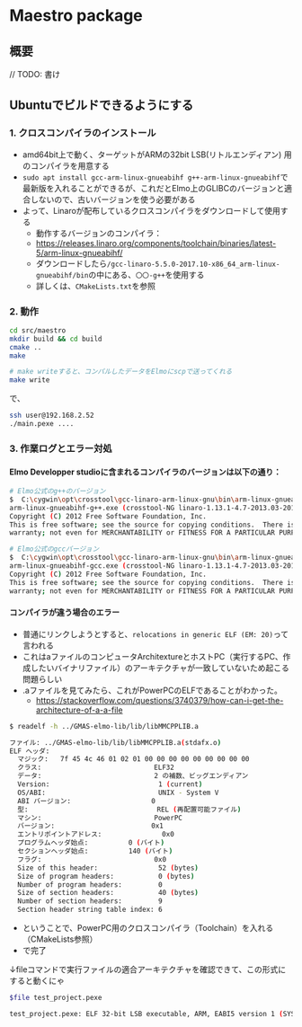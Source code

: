 # Maestro package

## 概要
// TODO: 書け


## Ubuntuでビルドできるようにする

### 1. クロスコンパイラのインストール
- amd64bit上で動く、ターゲットがARMの32bit LSB(リトルエンディアン) 用のコンパイラを用意する
- `sudo apt install gcc-arm-linux-gnueabihf g++-arm-linux-gnueabihf`で最新版を入れることができるが、これだとElmo上のGLIBCのバージョンと適合しないので、古いバージョンを使う必要がある
- よって、Linaroが配布しているクロスコンパイラをダウンロードして使用する
  - 動作するバージョンのコンパイラ：
  - https://releases.linaro.org/components/toolchain/binaries/latest-5/arm-linux-gnueabihf/
  - ダウンロードしたら`/gcc-linaro-5.5.0-2017.10-x86_64_arm-linux-gnueabihf/bin`の中にある、`〇〇-g++`を使用する
  - 詳しくは、`CMakeLists.txt`を参照

### 2. 動作

```sh
cd src/maestro
mkdir build && cd build
cmake ..
make

# make writeすると、コンパルしたデータをElmoにscpで送ってくれる
make write
```
で、
```sh
ssh user@192.168.2.52
./main.pexe ....
```

### 3. 作業ログとエラー対処

#### Elmo Developper studioに含まれるコンパイラのバージョンは以下の通り：
```sh
# Elmo公式のg++のバージョン
$  C:\cygwin\opt\crosstool\gcc-linaro-arm-linux-gnu\bin\arm-linux-gnueabihf-g++.exe --version              11:51:31
arm-linux-gnueabihf-g++.exe (crosstool-NG linaro-1.13.1-4.7-2013.03-20130313 - Linaro GCC 2013.03) 4.7.3 20130226 (prerelease)
Copyright (C) 2012 Free Software Foundation, Inc.
This is free software; see the source for copying conditions.  There is NO
warranty; not even for MERCHANTABILITY or FITNESS FOR A PARTICULAR PURPOSE

# Elmo公式のgccバージョン
$  C:\cygwin\opt\crosstool\gcc-linaro-arm-linux-gnu\bin\arm-linux-gnueabihf-gcc.exe 
arm-linux-gnueabihf-gcc.exe (crosstool-NG linaro-1.13.1-4.7-2013.03-20130313 - Linaro GCC 2013.03) 4.7.3 20130226 (prerelease)
Copyright (C) 2012 Free Software Foundation, Inc.
This is free software; see the source for copying conditions.  There is NO
warranty; not even for MERCHANTABILITY or FITNESS FOR A PARTICULAR PURPOSE.
```

#### コンパイラが違う場合のエラー
- 普通にリンクしようとすると、`relocations in generic ELF (EM: 20)`って言われる
- これはaファイルのコンピュータArchitextureとホストPC（実行するPC、作成したいバイナリファイル）のアーキテクチャが一致していないため起こる問題らしい
- .aファイルを見てみたら、これがPowerPCのELFであることがわかった。
  -  https://stackoverflow.com/questions/3740379/how-can-i-get-the-architecture-of-a-a-file

```sh
$ readelf -h ../GMAS-elmo-lib/lib/libMMCPPLIB.a

ファイル: ../GMAS-elmo-lib/lib/libMMCPPLIB.a(stdafx.o)
ELF ヘッダ:
  マジック:   7f 45 4c 46 01 02 01 00 00 00 00 00 00 00 00 00
  クラス:                            ELF32
  データ:                            2 の補数、ビッグエンディアン
  Version:                           1 (current)
  OS/ABI:                            UNIX - System V
  ABI バージョン:                    0
  型:                                REL (再配置可能ファイル)
  マシン:                            PowerPC
  バージョン:                        0x1
  エントリポイントアドレス:               0x0
  プログラムヘッダ始点:          0 (バイト)
  セクションヘッダ始点:          140 (バイト)
  フラグ:                            0x0                                                                                                                                                      
  Size of this header:               52 (bytes)
  Size of program headers:           0 (bytes)
  Number of program headers:         0
  Size of section headers:           40 (bytes)
  Number of section headers:         9
  Section header string table index: 6

```

- ということで、PowerPC用のクロスコンパイラ（Toolchain）を入れる（CMakeLists参照）
- で完了

↓fileコマンドで実行ファイルの適合アーキテクチャを確認できて、この形式にすると動くにゃ
```sh
$file test_project.pexe

test_project.pexe: ELF 32-bit LSB executable, ARM, EABI5 version 1 (SYSV), dynamically linked, interpreter /lib/ld-linux-armhf.so.3, for GNU/Linux 2.6.31, BuildID[sha1]=470373317c5d8d41101320e18c8dc91f72dab173, with debug_info, not stripped
```
